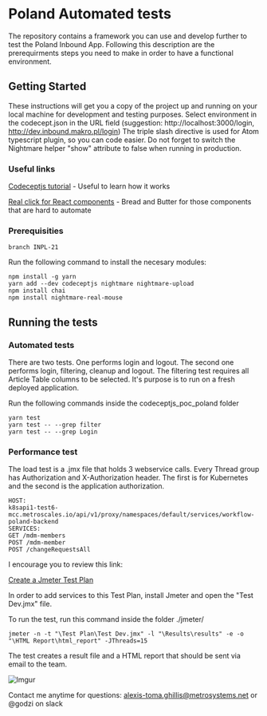 # Poland Automated tests

The repository contains a framework you can use and develop further to test the Poland Inbound App.
Following this description are the prerequirments steps you need to make in order to have a functional environment.

## Getting Started

These instructions will get you a copy of the project up and running on your local machine for development and testing purposes.
Select environment in the codecept.json in the URL field (suggestion: http://localhost:3000/login, http://dev.inbound.makro.pl/login)
The triple slash directive is used for Atom typescript plugin, so you can code easier.
Do not forget to switch the Nightmare helper "show" attribute to false when running in production.

### Useful links

[Codeceptjs tutorial](http://codenroll.it/acceptance-testing-with-codecept-js/) - Useful to learn how it works

[Real click for React components](https://github.com/Mr0grog/nightmare-real-mouse) - Bread and Butter for those components that are hard to automate

### Prerequisities

````
branch INPL-21
````

Run the following command to install the necesary modules:

````
npm install -g yarn
yarn add --dev codeceptjs nightmare nightmare-upload
npm install chai
npm install nightmare-real-mouse

````

## Running the tests

### Automated tests
There are two tests. One performs login and logout. 
The second one performs login, filtering, cleanup and logout.
The filtering test requires all Article Table columns to be selected. 
It's purpose is to run on a fresh deployed application.

Run the following commands inside the codeceptjs_poc_poland folder
````
yarn test 
yarn test -- --grep filter
yarn test -- --grep Login
````
### Performance test

The load test is a .jmx file that holds 3 webservice calls. Every Thread group has Authorization
and X-Authorization header. The first is for Kubernetes and the second is the application authorization.

````
HOST: 
k8sapi1-test6-mcc.metroscales.io/api/v1/proxy/namespaces/default/services/workflow-poland-backend
SERVICES:
GET /mdm-members
POST /mdm-member
POST /changeRequestsAll
````
I encourage you to review this link:

[Create a Jmeter Test Plan](https://jmeter.apache.org/usermanual/build-web-test-plan.html)

In order to add services to this Test Plan, install Jmeter and open the "Test Dev.jmx" file.

To run the test, run this command inside the folder ./jmeter/

````
jmeter -n -t "\Test Plan\Test Dev.jmx" -l "\Results\results" -e -o "\HTML Report\html_report" -JThreads=15
````
The test creates a result file and a HTML report that should be sent via email to the team.

![Imgur](http://i.imgur.com/Rj9hWda.jpg)

Contact me anytime for questions: alexis-toma.ghillis@metrosystems.net or @godzi on slack